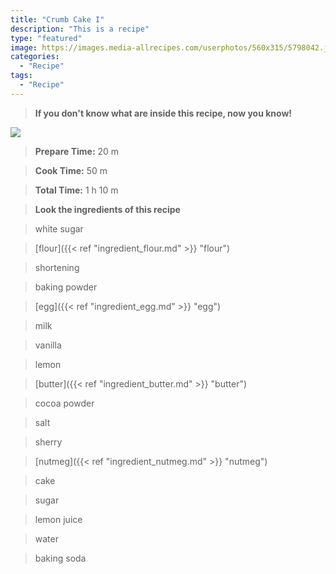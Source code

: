 ```yaml
---
title: "Crumb Cake I"
description: "This is a recipe"
type: "featured"
image: https://images.media-allrecipes.com/userphotos/560x315/5798042.jpg
categories: 
  - "Recipe"
tags: 
  - "Recipe"
---
```



>**If you don't know what are inside this recipe, now you know!**

![](../images/Recipes-Banner.jpg)
> **Prepare Time:** 20 m


> **Cook Time:** 50 m


> **Total Time:** 1 h 10 m

> **Look the ingredients of this recipe**

> white sugar

> [flour]({{< ref "ingredient_flour.md" >}} "flour")

> shortening

> baking powder

> [egg]({{< ref "ingredient_egg.md" >}} "egg")

> milk

> vanilla

> lemon

> [butter]({{< ref "ingredient_butter.md" >}} "butter")

> cocoa powder

> salt

> sherry

> [nutmeg]({{< ref "ingredient_nutmeg.md" >}} "nutmeg")

> cake

> sugar

> lemon juice

> water

> baking soda

